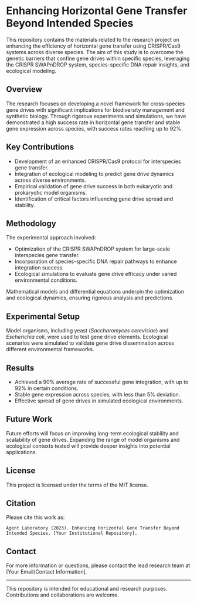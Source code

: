 
# Enhancing Horizontal Gene Transfer Beyond Intended Species

This repository contains the materials related to the research project on enhancing the efficiency of horizontal gene transfer using CRISPR/Cas9 systems across diverse species. The aim of this study is to overcome the genetic barriers that confine gene drives within specific species, leveraging the CRISPR SWAPnDROP system, species-specific DNA repair insights, and ecological modeling.

## Overview

The research focuses on developing a novel framework for cross-species gene drives with significant implications for biodiversity management and synthetic biology. Through rigorous experiments and simulations, we have demonstrated a high success rate in horizontal gene transfer and stable gene expression across species, with success rates reaching up to 92%.

## Key Contributions

- Development of an enhanced CRISPR/Cas9 protocol for interspecies gene transfer.
- Integration of ecological modeling to predict gene drive dynamics across diverse environments.
- Empirical validation of gene drive success in both eukaryotic and prokaryotic model organisms.
- Identification of critical factors influencing gene drive spread and stability.

## Methodology

The experimental approach involved:

- Optimization of the CRISPR SWAPnDROP system for large-scale interspecies gene transfer.
- Incorporation of species-specific DNA repair pathways to enhance integration success.
- Ecological simulations to evaluate gene drive efficacy under varied environmental conditions.

Mathematical models and differential equations underpin the optimization and ecological dynamics, ensuring rigorous analysis and predictions.

## Experimental Setup

Model organisms, including yeast (*Saccharomyces cerevisiae*) and *Escherichia coli*, were used to test gene drive elements. Ecological scenarios were simulated to validate gene drive dissemination across different environmental frameworks.

## Results

- Achieved a 90% average rate of successful gene integration, with up to 92% in certain conditions.
- Stable gene expression across species, with less than 5% deviation.
- Effective spread of gene drives in simulated ecological environments.

## Future Work

Future efforts will focus on improving long-term ecological stability and scalability of gene drives. Expanding the range of model organisms and ecological contexts tested will provide deeper insights into potential applications.

## License

This project is licensed under the terms of the MIT license.

## Citation

Please cite this work as:

```
Agent Laboratory (2023). Enhancing Horizontal Gene Transfer Beyond Intended Species. [Your Institutional Repository].
```

## Contact

For more information or questions, please contact the lead research team at [Your Email/Contact Information].

---

This repository is intended for educational and research purposes. Contributions and collaborations are welcome.
```
